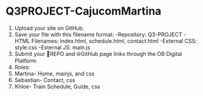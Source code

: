 # Q3PROJECT-CajucomMartina
1. Upload your site on GitHub.
2. Save your file with this filename format:
      -Repository: Q3-PROJECT
      -HTML Filenames: index.html, schedule.html, contact.html
      -External CSS: style.css
      -External JS: main.js
3. Submit your 📂REPO and 🌐GitHub page links through the OB Digital Platform.
4. Roles:
5. Martina- Home, mainjs, and css
6. Sebastian- Contact, css
7. Khloe- Train Schedule, Guide, css
